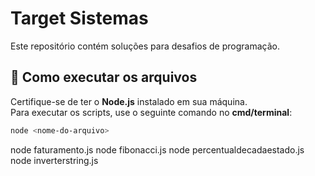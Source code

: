 # Target Sistemas

Este repositório contém soluções para desafios de programação.

## 📌 Como executar os arquivos

Certifique-se de ter o **Node.js** instalado em sua máquina.  
Para executar os scripts, use o seguinte comando no **cmd/terminal**:

```sh
node <nome-do-arquivo>
```
node faturamento.js
node fibonacci.js
node percentualdecadaestado.js
node inverterstring.js
